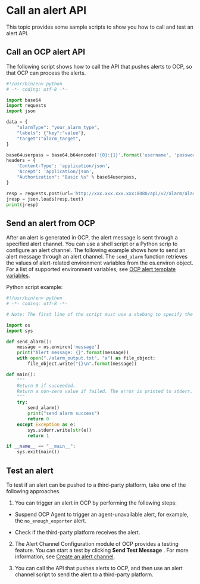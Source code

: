 Call an alert API 
======================================

This topic provides some sample scripts to show you how to call and test an alert API. 

Call an OCP alert API 
------------------------------------------

The following script shows how to call the API that pushes alerts to OCP, so that OCP can process the alerts.

```python
#!/usr/bin/env python
# -*- coding: utf-8 -*-

import base64
import requests
import json

data = {
    "alarmType": "your_alarm_type", 
    "labels": {"key":"value"}, 
    "target":"alarm_target",
}

base64userpass = base64.b64encode('{0}:{1}'.format('username', 'password'))
headers = {
    'Content-Type': 'application/json',
    'Accept': 'application/json',
    "Authorization": "Basic %s" % base64userpass,
}

resp = requests.post(url='http://xxx.xxx.xxx.xxx:8080/api/v2/alarm/alarms', headers=headers, data=json.dumps(data))
jresp = json.loads(resp.text)
print(jresp)
```



Send an alert from OCP 
-------------------------------------------

After an alert is generated in OCP, the alert message is sent through a specified alert channel. You can use a shell script or a Python scrip to configure an alert channel. The following example shows how to send an alert message through an alert channel. The `send_alarm` function retrieves the values of alert-related environment variables from the os.environ object. For a list of supported environment variables, see [OCP alert template variables](../1200.appendix/500.ocp-alert-template-variables.md). 

Python script example:

```python
#!/usr/bin/env python
# -*- coding: utf-8 -*-

# Note: The first line of the script must use a shebang to specify the program to use. Only Python and bash are supported.

import os
import sys

def send_alarm():
    message = os.environ['message']
    print("Alert message: {}".format(message))
    with open("./alarm_output.txt", "a") as file_object:
        file_object.write("{}\n".format(message))

def main():
    """
    Return 0 if succeeded.
    Return a non-zero value if failed. The error is printed to stderr.
    """
    try:
        send_alarm()
        print("send alarm success")
        return 0
    except Exception as e:
        sys.stderr.write(str(e))
        return 1

if __name__ == "__main__":
    sys.exit(main())
```



Test an alert 
----------------------------------

To test if an alert can be pushed to a third-party platform, take one of the following approaches.

1. You can trigger an alert in OCP by performing the following steps:

* Suspend OCP Agent to trigger an agent-unavailable alert, for example, the `no_enough_exporter` alert.

  

* Check if the third-party platform receives the alert.

  




2. The Alert Channel Configuration module of OCP provides a testing feature. You can start a test by clicking **Send Test Message** . For more information, see [Create an alert channel](../900.use-alert-management/800.create-alarm-channel.md). 

3. You can call the API that pushes alerts to OCP, and then use an alert channel script to send the alert to a third-party platform.
